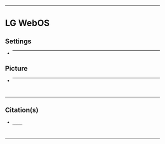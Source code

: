 <!-- ------------------------------------------------------------ -->
<!-- https://github.com/mcavallo-git/Coding/blob/main/smarthome/lg/lg-34gp3a-b-computer-monitor.config.md -->
<!-- ------------------------------------------------------------ -->

<div style="white-space:nowrap;">

<hr />

# LG WebOS
## Settings
- ___

## Picture
- ___

<br /><hr />

## Citation(s)
- <a href="_____">_____</a>


<br /><hr />

</div>